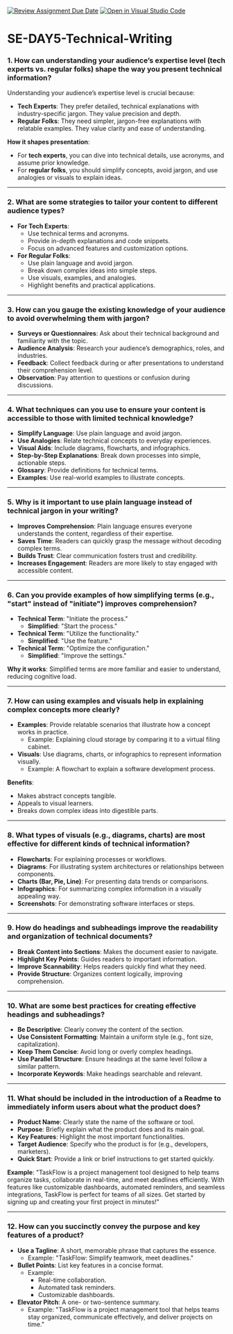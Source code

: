 [![Review Assignment Due Date](https://classroom.github.com/assets/deadline-readme-button-22041afd0340ce965d47ae6ef1cefeee28c7c493a6346c4f15d667ab976d596c.svg)](https://classroom.github.com/a/zsAR-pyY)
[![Open in Visual Studio Code](https://classroom.github.com/assets/open-in-vscode-2e0aaae1b6195c2367325f4f02e2d04e9abb55f0b24a779b69b11b9e10269abc.svg)](https://classroom.github.com/online_ide?assignment_repo_id=18451354&assignment_repo_type=AssignmentRepo)
# SE-DAY5-Technical-Writing
### 1. How can understanding your audience’s expertise level (tech experts vs. regular folks) shape the way you present technical information?

Understanding your audience’s expertise level is crucial because:
- **Tech Experts**: They prefer detailed, technical explanations with industry-specific jargon. They value precision and depth.
- **Regular Folks**: They need simpler, jargon-free explanations with relatable examples. They value clarity and ease of understanding.

**How it shapes presentation**:
- For **tech experts**, you can dive into technical details, use acronyms, and assume prior knowledge.
- For **regular folks**, you should simplify concepts, avoid jargon, and use analogies or visuals to explain ideas.

---

### 2. What are some strategies to tailor your content to different audience types?

- **For Tech Experts**:
  - Use technical terms and acronyms.
  - Provide in-depth explanations and code snippets.
  - Focus on advanced features and customization options.
- **For Regular Folks**:
  - Use plain language and avoid jargon.
  - Break down complex ideas into simple steps.
  - Use visuals, examples, and analogies.
  - Highlight benefits and practical applications.

---

### 3. How can you gauge the existing knowledge of your audience to avoid overwhelming them with jargon?

- **Surveys or Questionnaires**: Ask about their technical background and familiarity with the topic.
- **Audience Analysis**: Research your audience’s demographics, roles, and industries.
- **Feedback**: Collect feedback during or after presentations to understand their comprehension level.
- **Observation**: Pay attention to questions or confusion during discussions.

---

### 4. What techniques can you use to ensure your content is accessible to those with limited technical knowledge?

- **Simplify Language**: Use plain language and avoid jargon.
- **Use Analogies**: Relate technical concepts to everyday experiences.
- **Visual Aids**: Include diagrams, flowcharts, and infographics.
- **Step-by-Step Explanations**: Break down processes into simple, actionable steps.
- **Glossary**: Provide definitions for technical terms.
- **Examples**: Use real-world examples to illustrate concepts.

---

### 5. Why is it important to use plain language instead of technical jargon in your writing?

- **Improves Comprehension**: Plain language ensures everyone understands the content, regardless of their expertise.
- **Saves Time**: Readers can quickly grasp the message without decoding complex terms.
- **Builds Trust**: Clear communication fosters trust and credibility.
- **Increases Engagement**: Readers are more likely to stay engaged with accessible content.

---

### 6. Can you provide examples of how simplifying terms (e.g., "start" instead of "initiate") improves comprehension?

- **Technical Term**: "Initiate the process."
  - **Simplified**: "Start the process."
- **Technical Term**: "Utilize the functionality."
  - **Simplified**: "Use the feature."
- **Technical Term**: "Optimize the configuration."
  - **Simplified**: "Improve the settings."

**Why it works**: Simplified terms are more familiar and easier to understand, reducing cognitive load.

---

### 7. How can using examples and visuals help in explaining complex concepts more clearly?

- **Examples**: Provide relatable scenarios that illustrate how a concept works in practice.
  - Example: Explaining cloud storage by comparing it to a virtual filing cabinet.
- **Visuals**: Use diagrams, charts, or infographics to represent information visually.
  - Example: A flowchart to explain a software development process.

**Benefits**:
- Makes abstract concepts tangible.
- Appeals to visual learners.
- Breaks down complex ideas into digestible parts.

---

### 8. What types of visuals (e.g., diagrams, charts) are most effective for different kinds of technical information?

- **Flowcharts**: For explaining processes or workflows.
- **Diagrams**: For illustrating system architectures or relationships between components.
- **Charts (Bar, Pie, Line)**: For presenting data trends or comparisons.
- **Infographics**: For summarizing complex information in a visually appealing way.
- **Screenshots**: For demonstrating software interfaces or steps.

---

### 9. How do headings and subheadings improve the readability and organization of technical documents?

- **Break Content into Sections**: Makes the document easier to navigate.
- **Highlight Key Points**: Guides readers to important information.
- **Improve Scannability**: Helps readers quickly find what they need.
- **Provide Structure**: Organizes content logically, improving comprehension.

---

### 10. What are some best practices for creating effective headings and subheadings?

- **Be Descriptive**: Clearly convey the content of the section.
- **Use Consistent Formatting**: Maintain a uniform style (e.g., font size, capitalization).
- **Keep Them Concise**: Avoid long or overly complex headings.
- **Use Parallel Structure**: Ensure headings at the same level follow a similar pattern.
- **Incorporate Keywords**: Make headings searchable and relevant.

---

### 11. What should be included in the introduction of a Readme to immediately inform users about what the product does?

- **Product Name**: Clearly state the name of the software or tool.
- **Purpose**: Briefly explain what the product does and its main goal.
- **Key Features**: Highlight the most important functionalities.
- **Target Audience**: Specify who the product is for (e.g., developers, marketers).
- **Quick Start**: Provide a link or brief instructions to get started quickly.

**Example**:
"TaskFlow is a project management tool designed to help teams organize tasks, collaborate in real-time, and meet deadlines efficiently. With features like customizable dashboards, automated reminders, and seamless integrations, TaskFlow is perfect for teams of all sizes. Get started by signing up and creating your first project in minutes!"

---

### 12. How can you succinctly convey the purpose and key features of a product?

- **Use a Tagline**: A short, memorable phrase that captures the essence.
  - Example: "TaskFlow: Simplify teamwork, meet deadlines."
- **Bullet Points**: List key features in a concise format.
  - Example:
    - Real-time collaboration.
    - Automated task reminders.
    - Customizable dashboards.
- **Elevator Pitch**: A one- or two-sentence summary.
  - Example: "TaskFlow is a project management tool that helps teams stay organized, communicate effectively, and deliver projects on time."

